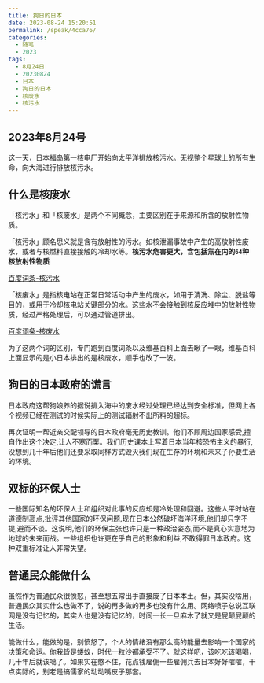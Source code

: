 ```yaml
---
title: 狗日的日本
date: 2023-08-24 15:20:51
permalink: /speak/4cca76/
categories:
  - 随笔
  - 2023
tags:
  - 8月24日
  - 20230824
  - 日本
  - 狗日的日本
  - 核废水
  - 核污水
---
```


## 2023年8月24号

这一天，日本福岛第一核电厂开始向太平洋排放核污水。无视整个星球上的所有生命，向大海进行排放核污水。

<!-- more -->

<InArticleAdsense
    data-ad-client="ca-pub-1725717718088510"
    data-ad-slot="7426219401">
</InArticleAdsense>

## 什么是核废水

「核污水」和「核废水」是两个不同概念，主要区别在于来源和所含的放射性物质。

「核污水」顾名思义就是含有放射性的污水。如核泄漏事故中产生的高放射性废水，或者与核燃料直接接触的冷却水等。**核污水危害更大，含包括氚在内的`64`种核放射性物质**

[百度词条-核污水](https://baike.baidu.com/item/%E6%A0%B8%E6%B1%A1%E6%B0%B4?fromModule=lemma_search-box)

「核废水」是指核电站在正常日常活动中产生的废水，如用于清洗、除尘、脱盐等目的，或用于冷却核电站关键部分的水。这些水不会接触到核反应堆中的放射性物质，经过严格处理后，可以通过管道排出。

[百度词条-核废水](https://baike.baidu.com/item/%E6%A0%B8%E5%BA%9F%E6%B0%B4?fromModule=lemma_search-box)

为了这两个词的区别，专门跑到百度词条以及维基百科上面去瞅了一眼，维基百科上面显示的是小日本排出的是核废水，顺手也改了一波。

## 狗日的日本政府的谎言

日本政府这帮狗娘养的据说排入海中的废水经过处理已经达到安全标准，但网上各个视频已经在测试的时候实际上的测试辐射不出所料的超标。

再次证明一帮近亲交配领导的日本政府毫无历史教训。他们不顾周边国家感受,擅自作出这个决定,让人不寒而栗。我们历史课本上写着日本当年核恐怖主义的暴行,没想到几十年后他们还要采取同样方式毁灭我们现在生存的环境和未来子孙要生活的环境。

## 双标的环保人士

一些国际知名的环保人士和组织对此事的反应却是冷处理和回避。这些人平时站在道德制高点,批评其他国家的环保问题,现在日本公然破坏海洋环境,他们却只字不提,避而不谈。这说明,他们的环保主张也许只是一种政治姿态,而不是真心实意地为地球的未来而战。一些组织也许更在乎自己的形象和利益,不敢得罪日本政府。这种双重标准让人非常失望。

## 普通民众能做什么

虽然作为普通民众很愤怒，甚至想五常出手直接废了日本本土。但，其实没啥用，普通民众其实什么也做不了，说的再多做的再多也没有什么用。网络喷子总说互联网是没有记忆的，其实人也是没有记忆的，时间一长一旦麻木了就又是屁颠屁颠的生活。

能做什么，能做的是，别愤怒了，个人的情绪没有那么高的能量去影响一个国家的决策和命运。你我皆是蝼蚁，时代一粒沙都承受不了。就这样吧，该吃吃该喝喝，几十年后就该噶了。如果实在憋不住，花点钱雇佣一些雇佣兵去日本好好嚯嚯，干点实际的，别老是搞儒家的动动嘴皮子那套。

